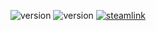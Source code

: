 ![version](https://img.shields.io/badge/RimWorld-1.1-brightgreen.svg) ![version](https://img.shields.io/badge/Status-Released-brightgreen.svg) [![steamlink](https://raster.shields.io/steam/downloads/2068703292.png?color=blue&label=Workshop&logo=steam)](https://steamcommunity.com/sharedfiles/filedetails/?id=2068703292)